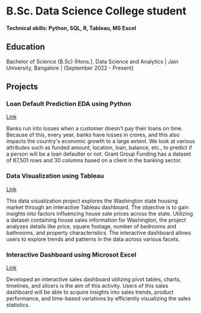 # B.Sc. Data Science College student

#### Technical skills: Python, SQL, R, Tableau, MS Excel

## Education
Bachelor of Science (B.Sc) (Hons.), Data Science and Analytics | Jain University, Bangalore | (September 2022 - Present) 

## Projects

### Loan Default Prediction EDA using Python
[Link](https://drive.google.com/drive/folders/1u0T-WNsxHMP-E6vnEAZN4YPc8ll2gN0o?usp=drive_link)

Banks run into losses when a customer doesn't pay their loans on time. Because of this, every year, banks have losses in crores, and this also impacts the country's economic growth to a large extent. We look at various attributes such as funded amount, location, loan, balance, etc., to predict if a person will be a loan defaulter or not. Grant Group Funding has a dataset of 87,501 rows and 30 columns based on a client in the banking sector.

### Data Visualization using Tableau
[Link](https://drive.google.com/drive/folders/1bgDaT-VMcmxVV2MeUJqOjx7KtYkwOyPo?usp=drive_link)

This data visualization project explores the Washington state housing market through an interactive Tableau dashboard. The objective is to gain insights into factors
influencing house sale prices across the state. Utilizing a dataset containing house sales information for Washington, the project analyzes details like price, square footage, number of bedrooms and bathrooms, and property characteristics. The interactive dashboard allows users to explore trends and patterns in the data across various facets.

### Interactive Dashboard using Microsot Excel
[Link](https://drive.google.com/drive/folders/12vo-xq7MK0ROgNfGoiyGaCP0CciFviiW?usp=drive_link)

Developed an interactive sales dashboard utilizing pivot tables, charts, timelines, and slicers is the aim of this activity. Users of this sales dashboard will be able to
acquire insights into sales trends, product performance, and time-based variations by efficiently visualizing the sales statistics.




